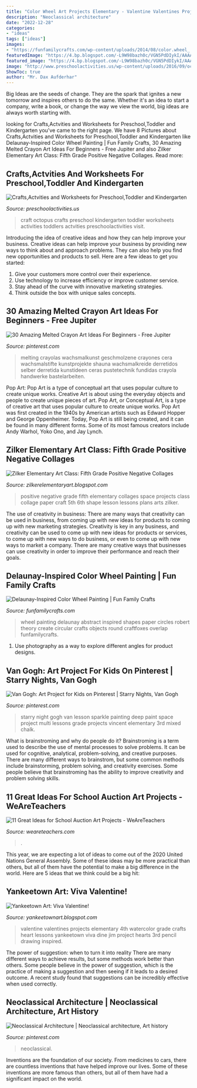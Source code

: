 ```yaml
---
title: "Color Wheel Art Projects Elementary - Valentine Valentines Projects Elementary 4th Watercolor Grade Crafts Heart Lessons Yankeetown Viva Dine Jim Project Hearts 3rd Pencil Drawing Inspired"
description: "Neoclassical architecture"
date: "2022-12-28"
categories:
- "ideas"
tags: ["ideas"]
images:
- "https://funfamilycrafts.com/wp-content/uploads/2014/08/color.wheel_.jpg"
featuredImage: "https://4.bp.blogspot.com/-L9W98bazh0c/VGN5PdDIykI/AAAAAAAAD10/wiVSBvYCpOM/s1600/2014-10-21+19.33.31.jpg"
featured_image: "https://4.bp.blogspot.com/-L9W98bazh0c/VGN5PdDIykI/AAAAAAAAD10/wiVSBvYCpOM/s1600/2014-10-21+19.33.31.jpg"
image: "http://www.preschoolactivities.us/wp-content/uploads/2016/09/octopus-craft.jpg"
ShowToc: true
author: "Mr. Dax Aufderhar"
---
```



Big Ideas are the seeds of change. They are the spark that ignites a new tomorrow and inspires others to do the same. Whether it's an idea to start a company, write a book, or change the way we view the world, big ideas are always worth starting with.

	

		
looking for Crafts,Actvities and Worksheets for Preschool,Toddler and Kindergarten you've came to the right page. We have 8 Pictures about Crafts,Actvities and Worksheets for Preschool,Toddler and Kindergarten like Delaunay-Inspired Color Wheel Painting | Fun Family Crafts, 30 Amazing Melted Crayon Art Ideas For Beginners - Free Jupiter and also Zilker Elementary Art Class: Fifth Grade Positive Negative Collages. Read more:
		
    
## Crafts,Actvities And Worksheets For Preschool,Toddler And Kindergarten

<img loading=lazy src="http://www.preschoolactivities.us/wp-content/uploads/2016/09/octopus-craft.jpg" onerror="this.onerror=null;this.src='https://tse4.mm.bing.net/th?id=OIP.fHuMb2W2xNb6LnFUpxoIYwHaJ4&amp;pid=15.1';" alt="Crafts,Actvities and Worksheets for Preschool,Toddler and Kindergarten">

_Source: preschoolactivities.us_

>craft octopus crafts preschool kindergarten toddler worksheets activities toddlers actvities preschoolactivities visit. 

	

Introducing the idea of creative ideas and how they can help improve your business.
Creative ideas can help improve your business by providing new ways to think about and approach problems. They can also help you find new opportunities and products to sell. Here are a few ideas to get you started: 
1. Give your customers more control over their experience.
2. Use technology to increase efficiency or improve customer service.
3. Stay ahead of the curve with innovative marketing strategies.
4. Think outside the box with unique sales concepts.

    
## 30 Amazing Melted Crayon Art Ideas For Beginners - Free Jupiter

<img loading=lazy src="https://i.pinimg.com/736x/36/fa/a5/36faa5382e5aa9159e82b63f4063fadd.jpg" onerror="this.onerror=null;this.src='https://tse1.mm.bing.net/th?id=OIP.oyAfE8jw3EC2zxT6u-iRxAHaJ4&amp;pid=15.1';" alt="30 Amazing Melted Crayon Art Ideas For Beginners - Free Jupiter">

_Source: pinterest.com_

>melting crayolas wachsmalkunst geschmolzene crayones cera wachsmalstifte kunstprojekte shauna wachsmalkreide derretidos selber derretida kunstideen ceras pustetechnik fundidas crayola handwerke bastelarbeiten. 

	

Pop Art: Pop Art is a type of conceptual art that uses popular culture to create unique works.
Creative Art is about using the everyday objects and people to create unique pieces of art. Pop Art, or Conceptual Art, is a type of creative art that uses popular culture to create unique works. Pop Art was first created in the 1940s by American artists such as Edward Hopper and George Oppenheimer. Today, Pop Art is still being created, and it can be found in many different forms. Some of its most famous creators include Andy Warhol, Yoko Ono, and Jay Lynch.

    
## Zilker Elementary Art Class: Fifth Grade Positive Negative Collages

<img loading=lazy src="https://4.bp.blogspot.com/-L9W98bazh0c/VGN5PdDIykI/AAAAAAAAD10/wiVSBvYCpOM/s1600/2014-10-21+19.33.31.jpg" onerror="this.onerror=null;this.src='https://tse1.mm.bing.net/th?id=OIP.c6bBRrdkVAuiEUGFZZlvtwHaFj&amp;pid=15.1';" alt="Zilker Elementary Art Class: Fifth Grade Positive Negative Collages">

_Source: zilkerelementaryart.blogspot.com_

>positive negative grade fifth elementary collages space projects class collage paper craft 5th 6th shape lesson lessons plans arts zilker. 

	

The use of creativity in business: There are many ways that creativity can be used in business, from coming up with new ideas for products to coming up with new marketing strategies.
Creativity is key in any business, and creativity can be used to come up with new ideas for products or services, to come up with new ways to do business, or even to come up with new ways to market a company. There are many creative ways that businesses can use creativity in order to improve their performance and reach their goals.

    
## Delaunay-Inspired Color Wheel Painting | Fun Family Crafts

<img loading=lazy src="https://funfamilycrafts.com/wp-content/uploads/2014/08/color.wheel_.jpg" onerror="this.onerror=null;this.src='https://tse1.mm.bing.net/th?id=OIP.5t2ynpkX8wUdf3TaagpA5gAAAA&amp;pid=15.1';" alt="Delaunay-Inspired Color Wheel Painting | Fun Family Crafts">

_Source: funfamilycrafts.com_

>wheel painting delaunay abstract inspired shapes paper circles robert theory create circular crafts objects round craftfoxes overlap funfamilycrafts. 

	

1. Use photography as a way to explore different angles for product designs.

    
## Van Gogh: Art Project For Kids On Pinterest | Starry Nights, Van Gogh

<img loading=lazy src="https://s-media-cache-ak0.pinimg.com/originals/1b/eb/4c/1beb4c869a02e161493e7a93d911bcf5.jpg" onerror="this.onerror=null;this.src='https://tse4.mm.bing.net/th?id=OIP.G-tMhpoC4WFJPnqT2RG89QHaE8&amp;pid=15.1';" alt="Van Gogh: Art Project for Kids on Pinterest | Starry Nights, Van Gogh">

_Source: pinterest.com_

>starry night gogh van lesson sparkle painting deep paint space project multi lessons grade projects vincent elementary 3rd mixed chalk. 

	

What is brainstroming and why do people do it?
Brainstroming is a term used to describe the use of mental processes to solve problems. It can be used for cognitive, analytical, problem-solving, and creative purposes. There are many different ways to brainstrom, but some common methods include brainstorming, problem solving, and creativity exercises. Some people believe that brainstroming has the ability to improve creativity and problem solving skills.

    
## 11 Great Ideas For School Auction Art Projects - WeAreTeachers

<img loading=lazy src="https://s18670.pcdn.co/wp-content/uploads/Reach-for-the-Stars.jpg" onerror="this.onerror=null;this.src='https://tse2.mm.bing.net/th?id=OIP.yB3QDJCS9VgVKvbpBrG9owHaJ3&amp;pid=15.1';" alt="11 Great Ideas for School Auction Art Projects - WeAreTeachers">

_Source: weareteachers.com_

>. 

	

This year, we are expecting a lot of ideas to come out of the 2020 United Nations General Assembly. Some of these ideas may be more practical than others, but all of them have the potential to make a big difference in the world. Here are 5 ideas that we think could be a big hit:

    
## Yankeetown Art: Viva Valentine!

<img loading=lazy src="https://1.bp.blogspot.com/-JJnJCZ6ryQ0/Tzkv_sKHx6I/AAAAAAAAAQw/ed_LCYxbGV0/s1600/Photo+Feb+13,+9+23+12+AM.jpg" onerror="this.onerror=null;this.src='https://tse2.mm.bing.net/th?id=OIP.1pULsnroY66bKc6IqBOWKgHaHh&amp;pid=15.1';" alt="Yankeetown Art: Viva Valentine!">

_Source: yankeetownart.blogspot.com_

>valentine valentines projects elementary 4th watercolor grade crafts heart lessons yankeetown viva dine jim project hearts 3rd pencil drawing inspired. 

	

The power of suggestion: when to turn it into reality
There are many different ways to achieve results, but some methods work better than others. Some people believe in the power of suggestion, which is the practice of making a suggestion and then seeing if it leads to a desired outcome. A recent study found that suggestions can be incredibly effective when used correctly.

    
## Neoclassical Architecture | Neoclassical Architecture, Art History

<img loading=lazy src="https://i.pinimg.com/736x/bd/3d/b1/bd3db1fa62fbf0c277e6a9b12c2ae09f--neoclassical-architecture-tog.jpg" onerror="this.onerror=null;this.src='https://tse1.mm.bing.net/th?id=OIP.8TXk0SL1eIHJaSFZdSRBvwHaFZ&amp;pid=15.1';" alt="Neoclassical Architecture | Neoclassical architecture, Art history">

_Source: pinterest.com_

>neoclassical. 

	

Inventions are the foundation of our society. From medicines to cars, there are countless inventions that have helped improve our lives. Some of these inventions are more famous than others, but all of them have had a significant impact on the world.

